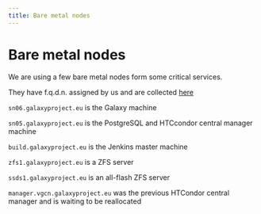 ```yaml
---
title: Bare metal nodes
---
```


# Bare metal nodes

We are using a few bare metal nodes form some critical services.

They have  f.q.d.n. assigned by us and are collected [here](https://github.com/usegalaxy-eu/infrastructure/blob/4e22b02395c1bb8872ebda711cc123968ae8589f/dns.tf#L102)

`sn06.galaxyproject.eu` is the Galaxy machine

`sn05.galaxyproject.eu` is the PostgreSQL and HTCcondor central manager machine

`build.galaxyproject.eu` is the Jenkins master machine

`zfs1.galaxyproject.eu` is a ZFS server

`ssds1.galaxyproject.eu` is  an all-flash ZFS server

`manager.vgcn.galaxyproject.eu` was the previous HTCondor central manager and is waiting to be reallocated
